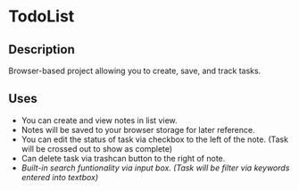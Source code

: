 # TodoList

## Description
Browser-based project allowing you to create, save, and track tasks.

## Uses
- You can create and view notes in list view.
- Notes will be saved to your browser storage for later reference.
- You can edit the status of task via checkbox to the left of the note. (Task will be crossed out to show as complete)
- Can delete task via trashcan button to the right of note.
- *Built-in search funtionality via input box. (Task will be filter via keywords entered into textbox)*
